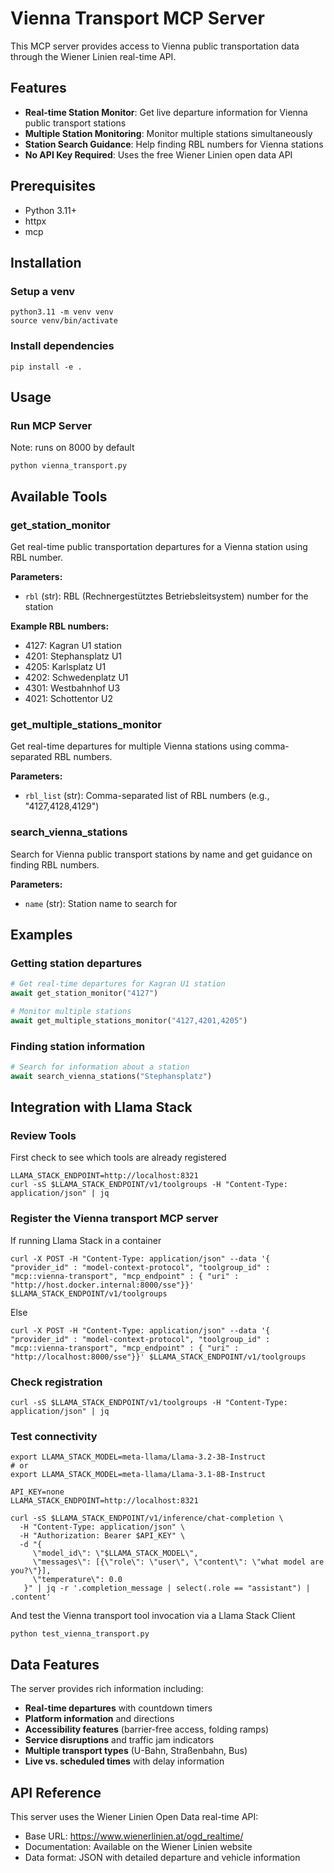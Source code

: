 # Vienna Transport MCP Server

This MCP server provides access to Vienna public transportation data through the Wiener Linien real-time API.

## Features

- **Real-time Station Monitor**: Get live departure information for Vienna public transport stations
- **Multiple Station Monitoring**: Monitor multiple stations simultaneously
- **Station Search Guidance**: Help finding RBL numbers for Vienna stations
- **No API Key Required**: Uses the free Wiener Linien open data API

## Prerequisites

- Python 3.11+
- httpx
- mcp

## Installation

### Setup a venv

```
python3.11 -m venv venv
source venv/bin/activate
```

### Install dependencies

```
pip install -e .
```

## Usage

### Run MCP Server

Note: runs on 8000 by default

```
python vienna_transport.py
```

## Available Tools

### get_station_monitor
Get real-time public transportation departures for a Vienna station using RBL number.

**Parameters:**
- `rbl` (str): RBL (Rechnergestütztes Betriebsleitsystem) number for the station

**Example RBL numbers:**
- 4127: Kagran U1 station
- 4201: Stephansplatz U1
- 4205: Karlsplatz U1
- 4202: Schwedenplatz U1
- 4301: Westbahnhof U3
- 4021: Schottentor U2

### get_multiple_stations_monitor
Get real-time departures for multiple Vienna stations using comma-separated RBL numbers.

**Parameters:**
- `rbl_list` (str): Comma-separated list of RBL numbers (e.g., "4127,4128,4129")

### search_vienna_stations
Search for Vienna public transport stations by name and get guidance on finding RBL numbers.

**Parameters:**
- `name` (str): Station name to search for

## Examples

### Getting station departures
```python
# Get real-time departures for Kagran U1 station
await get_station_monitor("4127")

# Monitor multiple stations
await get_multiple_stations_monitor("4127,4201,4205")
```

### Finding station information
```python
# Search for information about a station
await search_vienna_stations("Stephansplatz")
```

## Integration with Llama Stack

### Review Tools

First check to see which tools are already registered

```
LLAMA_STACK_ENDPOINT=http://localhost:8321
curl -sS $LLAMA_STACK_ENDPOINT/v1/toolgroups -H "Content-Type: application/json" | jq
```

### Register the Vienna transport MCP server

If running Llama Stack in a container

```
curl -X POST -H "Content-Type: application/json" --data '{ "provider_id" : "model-context-protocol", "toolgroup_id" : "mcp::vienna-transport", "mcp_endpoint" : { "uri" : "http://host.docker.internal:8000/sse"}}' $LLAMA_STACK_ENDPOINT/v1/toolgroups
```

Else

```
curl -X POST -H "Content-Type: application/json" --data '{ "provider_id" : "model-context-protocol", "toolgroup_id" : "mcp::vienna-transport", "mcp_endpoint" : { "uri" : "http://localhost:8000/sse"}}' $LLAMA_STACK_ENDPOINT/v1/toolgroups
```

### Check registration

```
curl -sS $LLAMA_STACK_ENDPOINT/v1/toolgroups -H "Content-Type: application/json" | jq
```

### Test connectivity

```
export LLAMA_STACK_MODEL=meta-llama/Llama-3.2-3B-Instruct
# or
export LLAMA_STACK_MODEL=meta-llama/Llama-3.1-8B-Instruct
```

```
API_KEY=none
LLAMA_STACK_ENDPOINT=http://localhost:8321

curl -sS $LLAMA_STACK_ENDPOINT/v1/inference/chat-completion \
  -H "Content-Type: application/json" \
  -H "Authorization: Bearer $API_KEY" \
  -d "{
     \"model_id\": \"$LLAMA_STACK_MODEL\",
     \"messages\": [{\"role\": \"user\", \"content\": \"what model are you?\"}],
     \"temperature\": 0.0
   }" | jq -r '.completion_message | select(.role == "assistant") | .content'
```

And test the Vienna transport tool invocation via a Llama Stack Client

```
python test_vienna_transport.py
```

## Data Features

The server provides rich information including:
- **Real-time departures** with countdown timers
- **Platform information** and directions
- **Accessibility features** (barrier-free access, folding ramps)
- **Service disruptions** and traffic jam indicators
- **Multiple transport types** (U-Bahn, Straßenbahn, Bus)
- **Live vs. scheduled times** with delay information

## API Reference

This server uses the Wiener Linien Open Data real-time API:
- Base URL: https://www.wienerlinien.at/ogd_realtime/
- Documentation: Available on the Wiener Linien website
- Data format: JSON with detailed departure and vehicle information